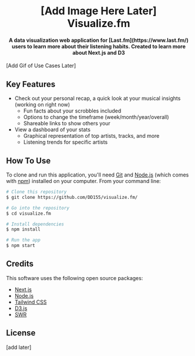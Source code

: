 
<h1 align="center">
  <br>
  [Add Image Here Later]
  <br>
  Visualize.fm
  <br>
</h1>

<h4 align="center">A data visualization web application for [Last.fm](https://www.last.fm/) users to learn more about their listening habits. Created to learn more about Next.js and D3 </h4>

[Add Gif of Use Cases Later]

## Key Features
* Check out your personal recap, a quick look at your musical insights (working on right now)
  - Fun facts about your scrobbles included
  - Options to change the timeframe (week/month/year/overall)
  - Shareable links to show others your 
* View a dashboard of your stats
  -  Graphical representation of top artists, tracks, and more
  -  Listening trends for specific artists

  

## How To Use

To clone and run this application, you'll need [Git](https://git-scm.com) and [Node.js](https://nodejs.org/en/download/) (which comes with [npm](http://npmjs.com)) installed on your computer. From your command line:

```bash
# Clone this repository
$ git clone https://github.com/DD155/visualize.fm/

# Go into the repository
$ cd visualize.fm

# Install dependencies
$ npm install

# Run the app
$ npm start
```

## Credits

This software uses the following open source packages:

- [Next.js](https://nextjs.org/)
- [Node.js](https://nodejs.org/)
- [Tailwind CSS](https://tailwindcss.com/)
- [D3.js](https://d3js.org/)
- [SWR](https://swr.vercel.app/)

## License
[add later]

